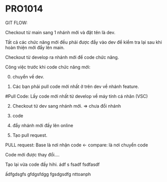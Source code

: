 # PRO1014

GIT FLOW: 

Checkout từ main sang 1 nhánh mới và đặt tên là dev.

Tất cả các chức năng mới đều phải được đẩy vào dev để kiểm tra lại sau khi hoàn thiện mới đẩy lên main.

Checkout từ develop ra nhánh mới để code chức năng.


Công việc trước khi code chức năng mới:

0. chuyển về dev.

1. Các bạn phải pull code mới nhất ở trên dev về nhánh feature.

#Pull Code: Lấy code mới nhất từ develop về máy tính cá nhân (VSC)

2. Checkout từ dev sang nhánh mới. => chưa đổi nhánh

3. code

4. đẩy nhánh mới đấy lên online

5. Tạo pull request. 

PULL request: Base là nơi nhận code <- compare: là nơi chuyển code

Code mới được thay đổi....


Tạo lại vừa code đấy hihi.
ádf
s
fsadf
fsdfasdf


ấdfgdsgfs
gfdgsfdgg
fgsdgsdfg
nttoanph

